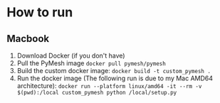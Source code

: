 # How to run


## Macbook

1. Download Docker (if you don't have)
2. Pull the PyMesh image
   `docker pull pymesh/pymesh`
3. Build the custom docker image:
    `docker build -t custom_pymesh .`
4. Run the docker image (The following run is due to my Mac AMD64 architecture):
   `docker run --platform linux/amd64 -it --rm -v $(pwd):/local custom_pymesh python /local/setup.py`